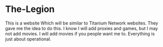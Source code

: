 # The-Legion
   This is a website Which will be similar to Titanium Network websites.
They gave me the idea to do this. I know I will add proxies and games, 
but I may not add movies. I will add movies if you people want me to. Everything is just about operational.
